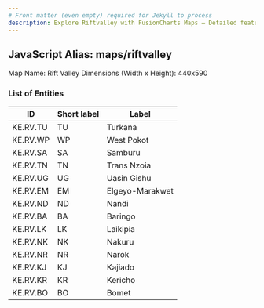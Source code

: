 ```yaml
---
# Front matter (even empty) required for Jekyll to process
description: Explore Riftvalley with FusionCharts Maps – Detailed features for seamless integration. Try now & enhance your data visualization today! 
---
```


## JavaScript Alias: maps/riftvalley

Map Name: Rift Valley
Dimensions (Width x Height): 440x590

### List of Entities

ID | Short label | Label
---|---|---|
KE.RV.TU|TU|Turkana
KE.RV.WP|WP|West Pokot
KE.RV.SA|SA|Samburu
KE.RV.TN|TN|Trans Nzoia
KE.RV.UG|UG|Uasin Gishu
KE.RV.EM|EM|Elgeyo-Marakwet
KE.RV.ND|ND|Nandi
KE.RV.BA|BA|Baringo
KE.RV.LK|LK|Laikipia
KE.RV.NK|NK|Nakuru
KE.RV.NR|NR|Narok
KE.RV.KJ|KJ|Kajiado
KE.RV.KR|KR|Kericho
KE.RV.BO|BO|Bomet